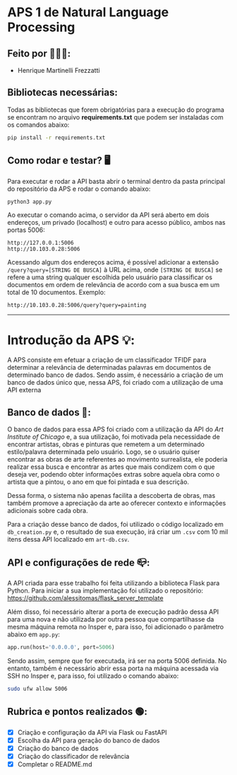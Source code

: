 # APS 1 de Natural Language Processing

## Feito por 🧑‍🤝‍🧑:
- Henrique Martinelli Frezzatti

## Bibliotecas necessárias:
Todas as bibliotecas que forem obrigatórias para a execução do programa se encontram no arquivo **requirements.txt** que podem ser instaladas com os comandos abaixo:
```bash
pip install -r requirements.txt
```

## Como rodar e testar? 🖥️
Para executar e rodar a API basta abrir o terminal dentro da pasta principal do repositório da APS e rodar o comando abaixo:

```bash
python3 app.py
```

Ao executar o comando acima, o servidor da API será aberto em dois endereços, um privado (localhost) e outro para acesso público, ambos nas portas 5006:
```
http://127.0.0.1:5006
http://10.103.0.28:5006
```

Acessando algum dos endereços acima, é possível adicionar a extensão `/query?query=[STRING DE BUSCA]` à URL acima, onde `[STRING DE BUSCA]` se refere a uma string qualquer escolhida pelo usuário para classificar os documentos em ordem de relevância de acordo com a sua busca em um total de 10 documentos.
Exemplo:
```
http://10.103.0.28:5006/query?query=painting
```
---
# Introdução da APS 💡:
A APS consiste em efetuar a criação de um classificador TFIDF para determinar a relevância de determinadas palavras em documentos de determinado banco de dados. Sendo assim, é necessário a criação de um banco de dados único que, nessa APS, foi criado com a utilização de uma API externa

## Banco de dados 📂:
O banco de dados para essa APS foi criado com a utilização da API do _Art Institute of Chicago_ e, a sua utilização, foi motivada pela necessidade de encontrar artistas, obras e pinturas que remetem a um determinado estilo/palavra determinada pelo usuário. Logo, se o usuário quiser encontrar as obras de arte referentes ao movimento surrealista, ele poderia realizar essa busca e encontrar as artes que mais condizem com o que deseja ver, podendo obter informações extras sobre aquela obra como o artista que a pintou, o ano em que foi pintada e sua descrição.

Dessa forma, o sistema não apenas facilita a descoberta de obras, mas também promove a apreciação da arte ao oferecer contexto e informações adicionais sobre cada obra.

Para a criação desse banco de dados, foi utilizado o código localizado em `db_creation.py` e, o resultado de sua execução, irá criar um `.csv` com 10 mil itens dessa API localizado em `art-db.csv`.

## API e configurações de rede 📪:
A API criada para esse trabalho foi feita utilizando a biblioteca Flask para Python. Para iniciar a sua implementação foi utilizado o repositório: https://github.com/alessitomas/flask_server_template

Além disso, foi necessário alterar a porta de execução padrão dessa API para uma nova e não utilizada por outra pessoa que compartilhasse da mesma máquina remota no Insper e, para isso, foi adicionado o parâmetro abaixo em `app.py`:
```python
app.run(host='0.0.0.0', port=5006)
```
Sendo assim, sempre que for executada, irá ser na porta 5006 definida. No entanto, também é necessário abrir essa porta na máquina acessada via SSH no Insper e, para isso, foi utilizado o comando abaixo:
```bash
sudo ufw allow 5006
```


## Rubrica e pontos realizados 🟢:
- [X] Criação e configuração da API via Flask ou FastAPI
- [X] Escolha da API para geração do banco de dados
- [X] Criação do banco de dados
- [X] Criação do classificador de relevância
- [X] Completar o README.md
